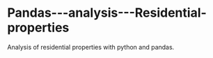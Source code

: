 # Pandas---analysis---Residential-properties
Analysis of residential properties with python and pandas.
